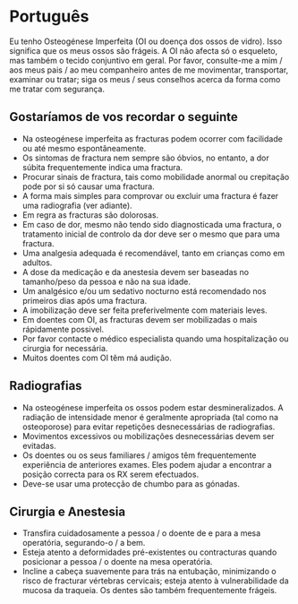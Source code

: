 # Português

Eu tenho Osteogénese Imperfeita (OI ou doença dos ossos de vidro). Isso significa que os meus ossos são frágeis. A OI não afecta só o esqueleto, mas também o tecido conjuntivo em geral. Por favor, consulte-me a mim / aos meus pais / ao meu companheiro antes de me movimentar, transportar, examinar ou tratar; siga os meus / seus conselhos acerca da forma como me tratar com segurança. 

## Gostaríamos de vos recordar o seguinte
- Na osteogénese imperfeita as fracturas podem ocorrer com facilidade ou até mesmo espontâneamente.
- Os sintomas de fractura nem sempre são óbvios, no entanto, a dor súbita frequentemente indica uma fractura.
- Procurar sinais de fractura, tais como mobilidade anormal ou crepitação pode por si só causar uma fractura.
- A forma mais simples para comprovar ou excluir uma fractura é fazer uma radiografia (ver adiante).
- Em regra as fracturas são dolorosas.
- Em caso de dor, mesmo não tendo sido diagnosticada uma fractura, o tratamento inicial de controlo da dor deve ser o mesmo que para uma fractura.
- Uma analgesia adequada é recomendável, tanto em crianças como em adultos.
- A dose da medicação e da anestesia devem ser baseadas no tamanho/peso da pessoa e não na sua idade.
- Um analgésico e/ou um sedativo nocturno está recomendado nos primeiros dias após uma fractura.
- A imobilização deve ser feita preferivelmente com materiais leves.
- Em doentes com OI, as fracturas devem ser mobilizadas o mais rápidamente possivel.
- Por favor contacte o médico especialista quando uma hospitalização ou cirurgia for necessária.
- Muitos doentes com OI têm má audição.

## Radiografias
- Na osteogénese imperfeita os ossos podem estar desmineralizados. A radiação de intensidade menor é geralmente apropriada (tal como na osteoporose) para evitar repetições desnecessárias de radiografias.
- Movimentos excessivos ou mobilizações desnecessárias devem ser evitadas.
- Os doentes ou os seus familiares / amigos têm frequentemente experiência de anteriores exames. Eles podem ajudar a encontrar a posição correcta para os RX serem efectuados.
- Deve-se usar uma protecção de chumbo para as gónadas.

## Cirurgia e Anestesia
- Transfira cuidadosamente a pessoa / o doente de e para a mesa operatória, segurando-o / a bem.
- Esteja atento a deformidades pré-existentes ou contracturas quando posicionar a pessoa / o doente na mesa operatória.
- Incline a cabeça suavemente para trás na entubação, minimizando o risco de fracturar vértebras cervicais; esteja atento à vulnerabilidade da mucosa da traqueia. Os dentes são também frequentemente frágeis.